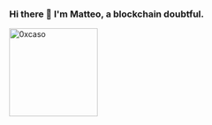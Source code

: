 ### Hi there 👋 I'm Matteo, a blockchain doubtful.

<!--<img height="160em" align="left" src="https://github-readme-stats.vercel.app/api/top-langs?username=0xcaso&show_icons=true&locale=en&layout=compact&theme=dracula" alt="0xcaso" />-->
<img height="160em" align="center" src="https://github-readme-stats.vercel.app/api?username=0xcaso&show_icons=true&locale=en&count_private=true&theme=dracula" alt="0xcaso" />
